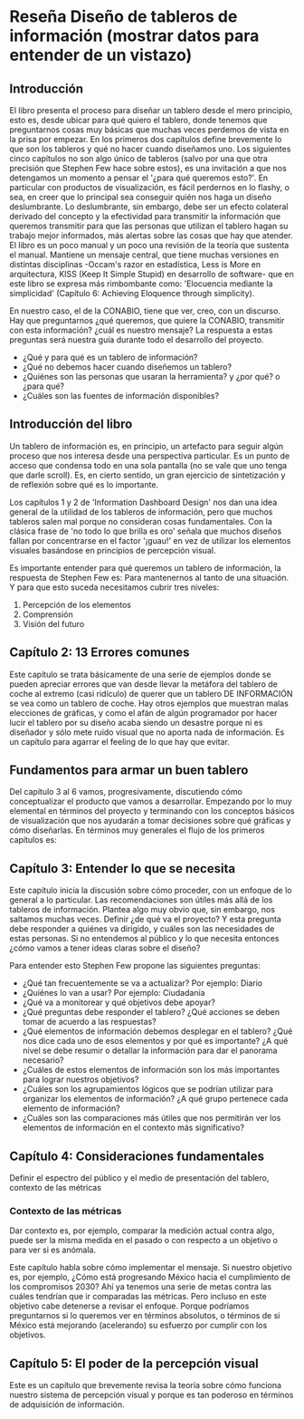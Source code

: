 
# Reseña Diseño de tableros de información (mostrar datos para entender de un vistazo)

## Introducción

El libro presenta el proceso para diseñar un tablero desde el mero principio, esto es, desde ubicar para qué quiero el tablero, donde tenemos que preguntarnos cosas muy básicas que muchas veces perdemos de vista en la prisa por empezar. En los primeros dos capítulos define brevemente lo que son los tableros y qué no hacer cuando diseñamos uno. Los siguientes cinco capítulos no son algo único de tableros (salvo por una que otra precisión que Stephen Few hace sobre estos), es una invitación a que nos detengamos un momento a pensar el '¿para qué queremos esto?'. En particular con productos de visualización, es fácil perdernos en lo flashy, o sea, en creer que lo principal sea conseguir quién nos haga un diseño deslumbrante. Lo deslumbrante, sin embargo, debe ser un efecto colateral derivado del concepto y la efectividad para transmitir la información que queremos transmitir para que las personas que utilizan el tablero hagan su trabajo mejor informados, más alertas sobre las cosas que hay que atender. El libro es un poco manual y un poco una revisión de la teoría que sustenta el manual. Mantiene un mensaje central, que tiene muchas versiones en distintas disciplinas -Occam's razor en estadística, Less is More en arquitectura, KISS (Keep It Simple Stupid) en desarrollo de software- que en este libro se expresa más rimbombante como: 'Elocuencia mediante la simplicidad' (Capítulo 6: Achieving Eloquence through simplicity).

En nuestro caso, el de la CONABIO, tiene que ver, creo, con un discurso. Hay que preguntarnos ¿qué queremos, que quiere la CONABIO, transmitir con esta información? ¿cuál es nuestro mensaje? La respuesta a estas preguntas será nuestra guía durante todo el desarrollo del proyecto.


* ¿Qué y para qué es un tablero de información?
* ¿Qué no debemos hacer cuando diseñemos un tablero?
* ¿Quiénes son las personas que usaran la herramienta? y ¿por qué? o ¿para qué?
* ¿Cuáles son las fuentes de información disponibles?

## Introducción del libro

Un tablero de información es, en principio, un artefacto para seguir algún proceso que nos interesa desde una perspectiva particular. Es un punto de acceso que condensa todo en una sola pantalla (no se vale que uno tenga que darle scroll). Es, en cierto sentido, un gran ejercicio de sintetización y de reflexión sobre qué es lo importante. 

Los capítulos 1 y 2 de 'Information Dashboard Design' nos dan una idea general de la utilidad de los tableros de información, pero que muchos tableros salen mal porque no consideran cosas fundamentales. Con la clásica frase de 'no todo lo que brilla es oro' señala que muchos diseños fallan por concentrarse en el factor '¡guau!' en vez de utilizar los elementos visuales basándose en principios de percepción visual.

Es importante entender para qué queremos un tablero de información, la respuesta de Stephen Few es: Para mantenernos al tanto de una situación. Y para que esto suceda necesitamos cubrir tres niveles:

1. Percepción de los elementos
2. Comprensión
3. Visión del futuro


## Capítulo 2: 13 Errores comunes

Este capítulo se trata básicamente de una serie de ejemplos donde se pueden apreciar errores que van desde llevar la metáfora del tablero de coche al extremo (casi ridículo) de querer que un tablero DE INFORMACIÓN se vea como un tablero de coche. Hay otros ejemplos que muestran malas elecciones de gráficas, y como el afán de algún programador por hacer lucir el tablero por su diseño acaba siendo un desastre porque ni es diseñador y sólo mete ruido visual que no aporta nada de información. Es un capítulo para agarrar el feeling de lo que hay que evitar.

## Fundamentos para armar un buen tablero

Del capítulo 3 al 6 vamos, progresivamente, discutiendo cómo conceptualizar el producto que vamos a desarrollar. Empezando por lo muy elemental en términos del proyecto y terminando con los conceptos básicos de visualización que nos ayudarán a tomar decisiones sobre qué gráficas y cómo diseñarlas. En términos muy generales el flujo de los primeros capítulos es:

## Capítulo 3: Entender lo que se necesita

Este capítulo inicia la discusión sobre cómo proceder, con un enfoque de lo general a lo particular. Las recomendaciones son útiles más allá de los tableros de información. Plantea algo muy obvio que, sin embargo, nos saltamos muchas veces. Definir ¿de qué va el proyecto? Y esta pregunta debe responder a quiénes va dirigido, y cuáles son las necesidades de estas personas. Si no entendemos al público y lo que necesita entonces ¿cómo vamos a tener ideas claras sobre el diseño? 

Para entender esto Stephen Few propone las siguientes preguntas:

* ¿Qué tan frecuentemente se va a actualizar? Por ejemplo: Diario
* ¿Quiénes lo van a usar? Por ejemplo: Ciudadanía
* ¿Qué va a monitorear y qué objetivos debe apoyar?
* ¿Qué preguntas debe responder el tablero? ¿Qué acciones se deben tomar de acuerdo a las respuestas?
* ¿Qué elementos de información debemos desplegar en el tablero? ¿Qué nos dice cada uno de esos elementos y por qué es importante? ¿A qué nivel se debe resumir o detallar  la información para dar el panorama necesario?
* ¿Cuáles de estos elementos de información son los más importantes para lograr nuestros objetivos?
* ¿Cuáles son los agrupamientos lógicos que se podrían utilizar para organizar los elementos de información? ¿A qué grupo pertenece cada elemento de información?
* ¿Cuáles son las comparaciones más útiles que nos permitirán ver los elementos de información en el contexto más significativo?


## Capítulo 4: Consideraciones fundamentales
Definir el espectro del público y el medio de presentación del tablero, contexto de las métricas

### Contexto de las métricas

Dar contexto es, por ejemplo, comparar la medición actual contra algo, puede ser la misma medida en el pasado o con respecto a un objetivo o para ver si es anómala. 

Este capítulo habla sobre cómo implementar el mensaje. Si nuestro objetivo es, por ejemplo, ¿Cómo está progresando México hacia el cumplimiento de los compromisos 2030? Ahí ya tenemos una serie de metas contra las cuáles tendrían que ir comparadas las métricas. Pero incluso en este objetivo cabe detenerse a revisar el enfoque. Porque podríamos preguntarnos si lo queremos ver en términos absolutos, o términos de si México está mejorando (acelerando) su esfuerzo por cumplir con los objetivos.  

## Capítulo 5: El poder de la percepción visual

Este es un capítulo que brevemente revisa la teoría sobre cómo funciona nuestro sistema de percepción visual y porque es tan poderoso en términos de adquisición de información.

